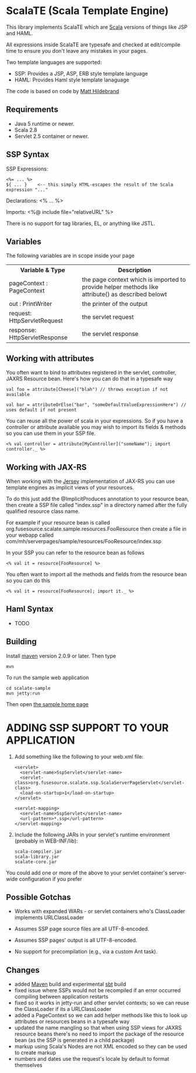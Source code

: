 ScalaTE (Scala Template Engine)
===============================

This library implements ScalaTE which are [Scala](http://www.scala-lang.org) versions of things like JSP and HAML.

All expressions inside ScalaTE are typesafe and checked at edit/compile time to ensure you don't leave any mistakes in your pages.

Two template languages are supported:
  * SSP: Provides a JSP, ASP, ERB style template language
  * HAML: Provides Haml style template lanaguage

The code is based on code by [Matt Hildebrand](http://github.com/matthild/serverpages)

Requirements
------------

* Java 5 runtime or newer.
* Scala 2.8
* Servlet 2.5 container or newer.

SSP Syntax
----------

SSP Expressions:

	<%= ... %>
	${ ... }    <-- this simply HTML-escapes the result of the Scala expression "..."

Declarations:
	<% ... %>

Imports:
	<%@ include file="relativeURL" %>

There is no support for tag libraries, EL, or anything like JSTL.

Variables
---------

The following variables are in scope inside your page

<table>
  <tr>
    <th>Variable & Type</th>
    <th>Description</th>
  </tr>
  <tr>
    <td>pageContext : PageContext</td>
    <td>the page context which is imported to provide helper methods like attribute() as described belowt</td>
  </tr>
  <tr>
    <td>out : PrintWriter</td>
    <td>the printer of the output</td>
  </tr>
  <tr>
    <td>request: HttpServletRequest</td>
    <td>the servlet request</td>
  </tr>
  <tr>
    <td>response: HttpServletResponse</td>
    <td>the servlet response</td>
  </tr>
</table>

Working with attributes
-----------------------

You often want to bind to attributes registered in the servlet, controller, JAXRS Resource bean.
Here's how you can do that in a typesafe way

    val foo = attribute[Cheese]("blah") // throws exception if not available

    val bar = attributeOrElse("bar", "someDefaultValueExpressionHere") // uses default if not present

You can reuse all the power of scala in your expressions. So if you have a controller or attribute available
you may wish to import its fields & methods so you can use them in your SSP file.

    <% val controller = attribute[MyController]("someName"); import controller._ %>


Working with JAX-RS
-------------------

When working with the [Jersey](https://jersey.dev.java.net/) implementation of JAX-RS you can use template engines as implicit views of your resources.

To do this just add the @ImplicitProduces annotation to your resource bean, then create a SSP file called "index.ssp"
in a directory named after the fully qualified resource class name.

For example if your resource bean is called org.fusesource.scalate.sample.resources.FooResource then create a file in your webapp called
com/mh/serverpages/sample/resources/FooResource/index.ssp

In your SSP you can refer to the resource bean as follows

    <% val it = resource[FooResource] %>

You often want to import all the methods and fields from the resource bean so you can do this

    <% val it = resource[FooResource]; import it._ %>
    
Haml Syntax
-----------

* TODO

Building
--------

Install [maven](http://maven.apache.org) version 2.0.9 or later. Then type

    mvn

To run the sample web application

    cd scalate-sample
    mvn jetty:run

Then open [the sample home page](http://localhost:8080)


ADDING SSP SUPPORT TO YOUR APPLICATION
======================================

1.  Add something like the following to your web.xml file:

        <servlet>
          <servlet-name>SspServlet</servlet-name>
          <servlet-class>org.fusesource.scalate.ssp.ScalaServerPageServlet</servlet-class>
          <load-on-startup>1</load-on-startup>
        </servlet>

        <servlet-mapping>
          <servlet-name>SspServlet</servlet-name>
          <url-pattern>*.ssp</url-pattern>
        </servlet-mapping>

2.  Include the following JARs in your servlet's runtime environment (probably in WEB-INF/lib):

        scala-compiler.jar
        scala-library.jar
        scalate-core.jar

You could add one or more of the above to your servlet container's server-wide configuration if you prefer


Possible Gotchas
----------------

- Works with expanded WARs - or servlet containers who's ClassLoader implements URLClassLoader

- Assumes SSP page source files are all UTF-8-encoded.

- Assumes SSP pages' output is all UTF-8-encoded.

- No support for precompilation (e.g., via a custom Ant task).


Changes
-------
* added [Maven](http://maven.apache.org) build and experimental [sbt](http://code.google.com/p/simple-build-tool/) build
* fixed issue where SSPs would not be recompiled if an error occurred compiling between application restarts
* fixed so it works in jetty-run and other servlet contexts; so we can reuse the ClassLoader if its a URLClassLoader
* added a PageContext so we can add helper methods like this to look up attributes or resources beans in a typesafe way
* updated the name mangling so that when using SSP views for JAXRS resource beans there's no need to import the package of the resource bean (as the SSP is generated in a child package)
* markup using Scala's Nodes are not XML encoded so they can be used to create markup
* numbers and dates use the request's locale by default to format themselves
